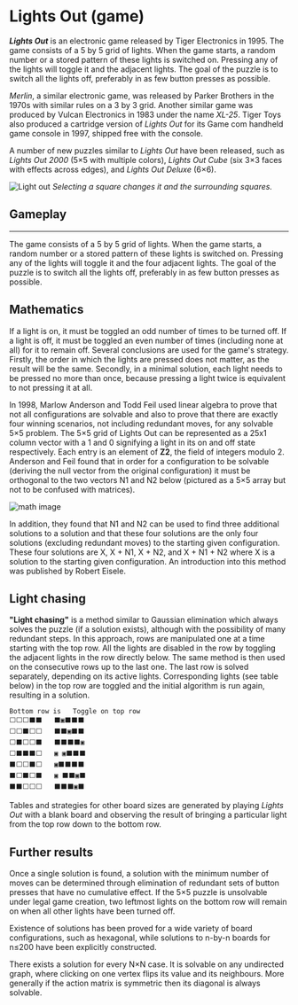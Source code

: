 # Lights Out (game)

***Lights Out*** is an electronic game released by Tiger Electronics in 1995. The game consists of a 5 by 5 grid of lights. When the game starts, a random number or a stored pattern of these lights is switched on. Pressing any of the lights will toggle it and the adjacent lights. The goal of the puzzle is to switch all the lights off, preferably in as few button presses as possible.

*Merlin*, a similar electronic game, was released by Parker Brothers in the 1970s with similar rules on a 3 by 3 grid. Another similar game was produced by Vulcan Electronics in 1983 under the name *XL-25*. Tiger Toys also produced a cartridge version of *Lights Out* for its Game com handheld game console in 1997, shipped free with the console.

A number of new puzzles similar to *Lights Out* have been released, such as *Lights Out 2000* (5×5 with multiple colors), *Lights Out Cube* (six 3×3 faces with effects across edges), and *Lights Out Deluxe* (6×6).

![Light out](https://upload.wikimedia.org/wikipedia/commons/a/a9/LightsOutIllustration.svg)
*Selecting a square changes it and the surrounding squares.*

## Gameplay
___
The game consists of a 5 by 5 grid of lights. When the game starts, a random number or a stored pattern of these lights is switched on. Pressing any of the lights will toggle it and the four adjacent lights. The goal of the puzzle is to switch all the lights off, preferably in as few button presses as possible.

## Mathematics
If a light is on, it must be toggled an odd number of times to be turned off. If a light is off, it must be toggled an even number of times (including none at all) for it to remain off. Several conclusions are used for the game's strategy. Firstly, the order in which the lights are pressed does not matter, as the result will be the same. Secondly, in a minimal solution, each light needs to be pressed no more than once, because pressing a light twice is equivalent to not pressing it at all.

In 1998, Marlow Anderson and Todd Feil used linear algebra to prove that not all configurations are solvable and also to prove that there are exactly four winning scenarios, not including redundant moves, for any solvable 5×5 problem. The 5×5 grid of Lights Out can be represented as a 25x1 column vector with a 1 and 0 signifying a light in its on and off state respectively. Each entry is an element of **Z2**, the field of integers modulo 2. Anderson and Feil found that in order for a configuration to be solvable (deriving the null vector from the original configuration) it must be orthogonal to the two vectors N1 and N2 below (pictured as a 5×5 array but not to be confused with matrices).

![math image](https://wikimedia.org/api/rest_v1/media/math/render/svg/4b0998279b40fff30dda459047ba04fc1d53fdac)

In addition, they found that N1 and N2 can be used to find three additional solutions to a solution and that these four solutions are the only four solutions (excluding redundant moves) to the starting given configuration. These four solutions are X, X + N1, X + N2, and X + N1 + N2 where X is a solution to the starting given configuration. An introduction into this method was published by Robert Eisele.

## Light chasing
**"Light chasing"** is a method similar to Gaussian elimination which always solves the puzzle (if a solution exists), although with the possibility of many redundant steps. In this approach, rows are manipulated one at a time starting with the top row. All the lights are disabled in the row by toggling the adjacent lights in the row directly below. The same method is then used on the consecutive rows up to the last one. The last row is solved separately, depending on its active lights. Corresponding lights (see table below) in the top row are toggled and the initial algorithm is run again, resulting in a solution.

```
Bottom row is	Toggle on top row
⬜⬜⬜⬛⬛	⬛▣⬛⬛⬛
⬜⬜⬛⬜⬜	⬛⬛▣⬛⬛
⬜⬛⬜⬜⬛	⬛⬛⬛⬛▣
⬜⬛⬛⬛⬜	▣ ▣⬛⬛⬛
⬛⬜⬜⬛⬜	▣⬛⬛⬛⬛
⬛⬜⬛⬜⬛	▣ ⬛⬛▣⬛
⬛⬛⬜⬜⬜	⬛⬛⬛▣⬛
```
Tables and strategies for other board sizes are generated by playing *Lights Out* with a blank board and observing the result of bringing a particular light from the top row down to the bottom row.

## Further results

Once a single solution is found, a solution with the minimum number of moves can be determined through elimination of redundant sets of button presses that have no cumulative effect. If the 5×5 puzzle is unsolvable under legal game creation, two leftmost lights on the bottom row will remain on when all other lights have been turned off.

Existence of solutions has been proved for a wide variety of board configurations, such as hexagonal, while solutions to n-by-n boards for n≤200 have been explicitly constructed.

There exists a solution for every N×N case. It is solvable on any undirected graph, where clicking on one vertex flips its value and its neighbours. More generally if the action matrix is symmetric then its diagonal is always solvable.
